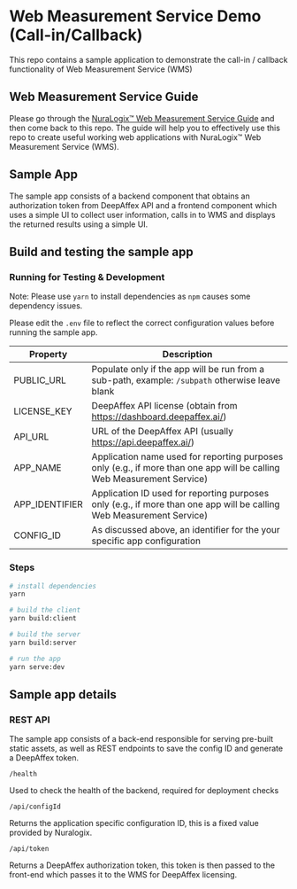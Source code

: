 # Web Measurement Service Demo (Call-in/Callback)

This repo contains a sample application to demonstrate the
call-in / callback functionality of Web Measurement Service
(WMS)

## Web Measurement Service Guide

Please go through the [NuraLogix™ Web Measurement Service Guide](https://docs.deepaffex.ai/wms/about_guide.html) and then come back to this repo.  The guide will help you to effectively use this repo to create useful working web applications with NuraLogix™ Web Measurement Service (WMS).

## Sample App

The sample app consists of a backend component that obtains an authorization
token from DeepAffex API and a frontend component which uses a simple UI to
collect user information, calls in to WMS and displays the returned results
using a simple UI.

## Build and testing the sample app

### Running for Testing & Development

Note: Please use `yarn` to install dependencies as `npm` causes some
dependency issues.

Please edit the `.env` file to reflect the correct configuration values before
running the sample app.

| Property       | Description                                                                                                            |
| -------------- | ---------------------------------------------------------------------------------------------------------------------- |
| PUBLIC_URL     | Populate only if the app will be run from a sub-path, example: `/subpath` otherwise leave blank                        |
| LICENSE_KEY    | DeepAffex API license (obtain from https://dashboard.deepaffex.ai/)                                                    |
| API_URL        | URL of the DeepAffex API (usually https://api.deepaffex.ai/)                                                           |
| APP_NAME       | Application name used for reporting purposes only (e.g., if more than one app will be calling Web Measurement Service) |
| APP_IDENTIFIER | Application ID used for reporting purposes only (e.g., if more than one app will be calling Web Measurement Service)   |
| CONFIG_ID      | As discussed above, an identifier for the your specific app configuration                                              |

### Steps

```bash
# install dependencies
yarn

# build the client
yarn build:client

# build the server
yarn build:server

# run the app
yarn serve:dev
```

## Sample app details

### REST API

The sample app consists of a back-end responsible for serving pre-built static
assets, as well as REST endpoints to save the config ID and generate a
DeepAffex token.

```url
/health
```

Used to check the health of the backend, required for deployment checks

```url
/api/configId
```

Returns the application specific configuration ID, this is a fixed value
provided by Nuralogix.

```url
/api/token
```

Returns a DeepAffex authorization token, this token is then passed to the
front-end which passes it to the WMS for DeepAffex licensing.
